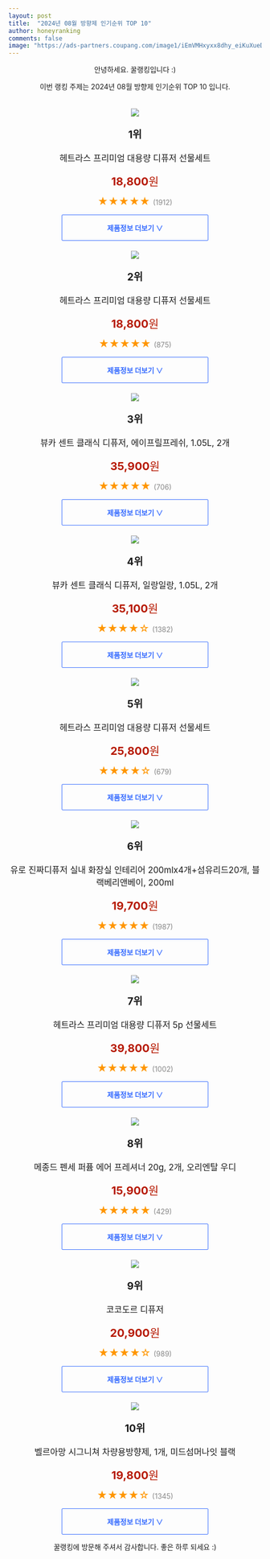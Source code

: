 ```yaml
---
layout: post
title:  "2024년 08월 방향제 인기순위 TOP 10"
author: honeyranking
comments: false
image: "https://ads-partners.coupang.com/image1/iEmVMHxyxx8dhy_eiKuXueDmQ02T_yDsqDAjl2XGpJCIAHCfvYSlVt6K8W3LWNtvH4-XY13KV8VclLBfBYDuLYO5JrWV6NBwU4zZGvQB7_gG2aQFyvb9RyeVKZGN6RrDpBGYjm69k4zjM-DLRONGUd9qgO2bM3CLTMSnNwLzPnYaFf5KDz0mIp1Oayxnx2VGI2MYvv_QqfSpF9sO9x7_crdrLJCHypCS-KwK7tTpLBUAAj5GwNnaTESyxjNBR-mTuZdxpkElFjpRTCUmBuwhpYsarO4o68BGIhWo"
---
```

<p style="text-align: center;">안녕하세요. 꿀랭킹입니다 :)</p>
<p style="text-align: center;">이번 랭킹 주제는 2024년 08월 방향제 인기순위 TOP 10 입니다.</p><center><img src="https://ads-partners.coupang.com/image1/iEmVMHxyxx8dhy_eiKuXueDmQ02T_yDsqDAjl2XGpJCIAHCfvYSlVt6K8W3LWNtvH4-XY13KV8VclLBfBYDuLYO5JrWV6NBwU4zZGvQB7_gG2aQFyvb9RyeVKZGN6RrDpBGYjm69k4zjM-DLRONGUd9qgO2bM3CLTMSnNwLzPnYaFf5KDz0mIp1Oayxnx2VGI2MYvv_QqfSpF9sO9x7_crdrLJCHypCS-KwK7tTpLBUAAj5GwNnaTESyxjNBR-mTuZdxpkElFjpRTCUmBuwhpYsarO4o68BGIhWo" style="margin-top:20px" /></center><p style="text-align: center; font-size: 20px"><b>1위</b></p><p style="text-align: center; font-size: 17px">헤트라스 프리미엄 대용량 디퓨저 선물세트</p><p style="text-align: center;"><span style="color: #b61800; font-size: 22px;"><b>18,800</b>원</span></p><p style="text-align: center;"><span style="color: #ff9600; font-size: 20px;">★★★★★ </span><span style="color: #878787;">(1912)</span></p><center><a href="https://link.coupang.com/re/AFFSDP?lptag=AF3899140&subid=honeyrank&pageKey=6991217590&itemId=17111254907&vendorItemId=81740760150&traceid=V0-153-30192501060a4ba3&requestid=20240822090000742072096769&token=31850C%7CMIXED"><div style="font-size: 14px; display: inline-block; padding: 15px 90px; color: #346aff; border-radius: 2px; border: 1px solid #346aff; cursor: pointer;"><b>제품정보 더보기 &or;</b></div></a></center><center><img src="https://ads-partners.coupang.com/image1/-zHsI0uwVqRU3-ZI-6GPZL4ef_Kqi4T1VNmILGkO0qksMYepIDSs_NHeMAGyC_ngHiJKTpJ3rP34AOnNheJjIZWwr3neDKcTSWOjSWqGPJuQR9zbBeztbziAZWJchmFT2-f1Bx2099e8CwRKG9_Sd4G1IhNnH52lPy__uMeNQsxEwmTOxr4xUPgbk2tnMw1fMyCfRzRZhVjQp5G6YrBFi97UapyZSxfWrpv4qBTwjV5Bw64H2axk0fRXI7sswd-7IbxzpCJ7eFO-zFrOWAVkq5UoJrqAXWFcCtY=" style="margin-top:20px" /></center><p style="text-align: center; font-size: 20px"><b>2위</b></p><p style="text-align: center; font-size: 17px">헤트라스 프리미엄 대용량 디퓨저 선물세트</p><p style="text-align: center;"><span style="color: #b61800; font-size: 22px;"><b>18,800</b>원</span></p><p style="text-align: center;"><span style="color: #ff9600; font-size: 20px;">★★★★★ </span><span style="color: #878787;">(875)</span></p><center><a href="https://link.coupang.com/re/AFFSDP?lptag=AF3899140&subid=honeyrank&pageKey=6991217590&itemId=17111388295&vendorItemId=81740760139&traceid=V0-153-30192501060a4ba3&requestid=20240822090000742072096769&token=31850C%7CMIXED"><div style="font-size: 14px; display: inline-block; padding: 15px 90px; color: #346aff; border-radius: 2px; border: 1px solid #346aff; cursor: pointer;"><b>제품정보 더보기 &or;</b></div></a></center><center><img src="https://ads-partners.coupang.com/image1/KgPexW1ta_764O2jKhWBAkw_u1g8QjydXrC8B7y1_qDT0vjYqa5Kp7ghnCcxmQkqAefOlcvgawlqT5rAJicH5MqShWOUU61a-3FfJyrdfcX6QnxMVPGcy3yLLPUj02uh-2q5aXDI5hwAkKH9R9mzegxBCMIIAz7-uo2Skea7HvXyWH_hwivBHvempyXeqgUdmW9WNHNySDgWUR2RBTYezSUUxzIH4xfcKohpb-XirBcHF91cQiwyF5DIMKLjwgA1s35PCPRVGup4SvF8dVRyYZFdSitnwLCYDMChv6lD4bQ=" style="margin-top:20px" /></center><p style="text-align: center; font-size: 20px"><b>3위</b></p><p style="text-align: center; font-size: 17px">뷰카 센트 클래식 디퓨저, 에이프릴프레쉬, 1.05L, 2개</p><p style="text-align: center;"><span style="color: #b61800; font-size: 22px;"><b>35,900</b>원</span></p><p style="text-align: center;"><span style="color: #ff9600; font-size: 20px;">★★★★★ </span><span style="color: #878787;">(706)</span></p><center><a href="https://link.coupang.com/re/AFFSDP?lptag=AF3899140&subid=honeyrank&pageKey=7308098821&itemId=20198291276&vendorItemId=87289128593&traceid=V0-153-fe91261b55a5192c&clickBeacon=79ed52e0-6019-11ef-9044-6ad5ec794c30%7E3&requestid=20240822090000742072096769&token=31850C%7CMIXED"><div style="font-size: 14px; display: inline-block; padding: 15px 90px; color: #346aff; border-radius: 2px; border: 1px solid #346aff; cursor: pointer;"><b>제품정보 더보기 &or;</b></div></a></center><center><img src="https://ads-partners.coupang.com/image1/yEN3dMg0RxZZRO6xyKb4fnUXOXFTraNuognAyAjkhETaFQ2RVaFcu20JMYQbi7yNWi4CaTiMsI2ezqCpHgwKlB_3IoCi9ZUZ_rozzclJsA_sFNjgfHjVKEN6rQyGAdTtapNponrqrphQz5GJR2qSiS6exBmyk5pu47XLO0PaRA4x1fnux8IsnRQf1ga5A7DAcJdJzSia7RFfEv3PtKef7r3OpZV6_EDex_nM8OBn1lbTuIhi9AEau-qBMun7B9-HFHwpg0mJBbiH3dEYrRWiJeq3al5dyKSDn2rP1qIjuQ==" style="margin-top:20px" /></center><p style="text-align: center; font-size: 20px"><b>4위</b></p><p style="text-align: center; font-size: 17px">뷰카 센트 클래식 디퓨저, 일랑일랑, 1.05L, 2개</p><p style="text-align: center;"><span style="color: #b61800; font-size: 22px;"><b>35,100</b>원</span></p><p style="text-align: center;"><span style="color: #ff9600; font-size: 20px;">★★★★☆ </span><span style="color: #878787;">(1382)</span></p><center><a href="https://link.coupang.com/re/AFFSDP?lptag=AF3899140&subid=honeyrank&pageKey=7308098821&itemId=19468271318&vendorItemId=86578591370&traceid=V0-153-fe91261b55a5192c&clickBeacon=79ed52e0-6019-11ef-989b-903fc6db5962%7E3&requestid=20240822090000742072096769&token=31850C%7CMIXED"><div style="font-size: 14px; display: inline-block; padding: 15px 90px; color: #346aff; border-radius: 2px; border: 1px solid #346aff; cursor: pointer;"><b>제품정보 더보기 &or;</b></div></a></center><center><img src="https://ads-partners.coupang.com/image1/N5fETjZdtpmyhFJWN_Lq4S4mcXqAffXQdDMSBXWLz_1Fmm9yX35pLrLNdrzNxKLg1-b9P19jZJfaLxCNVMMbyzY0M6oOsJPPTskWn1dN6llACzmB5eDSQTTkJuYbpGkYEANDRR6-cclYUY-ikOULjC2ZWcht249gbceJzPzfMvY9hZfNm2-TIcdEznWVOa8luW0DjJk0vXcAFuclwJjSagWi8GbjFzMfXEa8uEVXI7GaezF4egZo3xbCInD3AoqGK2AG5ivwpK5dALI4iw_K1jA=" style="margin-top:20px" /></center><p style="text-align: center; font-size: 20px"><b>5위</b></p><p style="text-align: center; font-size: 17px">헤트라스 프리미엄 대용량 디퓨저 선물세트</p><p style="text-align: center;"><span style="color: #b61800; font-size: 22px;"><b>25,800</b>원</span></p><p style="text-align: center;"><span style="color: #ff9600; font-size: 20px;">★★★★☆ </span><span style="color: #878787;">(679)</span></p><center><a href="https://link.coupang.com/re/AFFSDP?lptag=AF3899140&subid=honeyrank&pageKey=6991217590&itemId=12064814754&vendorItemId=81740492472&traceid=V0-153-30192501060a4ba3&requestid=20240822090000742072096769&token=31850C%7CMIXED"><div style="font-size: 14px; display: inline-block; padding: 15px 90px; color: #346aff; border-radius: 2px; border: 1px solid #346aff; cursor: pointer;"><b>제품정보 더보기 &or;</b></div></a></center><center><img src="https://ads-partners.coupang.com/image1/iXBn4YZzF1UE6MwXiRsuWcpws_bgTbLetxIf1V8PFaViG4HR7_bAfRzGNndHsuHszBZ4jfotctMuxw41llAWULiXaDoXw8w5kHXAXDu4TYjvHpxDtd2N_zzcw-4dg5iTTZ3vAdT1SpBiqaOV090ACTM1IUeQ32fUvIhjulG2pdX8ZG81d1Wv0-puXZwP4v87Y89-_zyQXxcc5Hgv_DTCpdnQJAKAntFhC-IddWPMrMJPmZdXOl4daNi2lSQYiWgoFtj5GHoj-vOu1eyExrJYBXxxf1QrxXUzzlsYU5hciKwambuRMQrFDq_t2HDjb__f" style="margin-top:20px" /></center><p style="text-align: center; font-size: 20px"><b>6위</b></p><p style="text-align: center; font-size: 17px">유로 진짜디퓨저 실내 화장실 인테리어 200mlx4개+섬유리드20개, 블랙베리앤베이, 200ml</p><p style="text-align: center;"><span style="color: #b61800; font-size: 22px;"><b>19,700</b>원</span></p><p style="text-align: center;"><span style="color: #ff9600; font-size: 20px;">★★★★★ </span><span style="color: #878787;">(1987)</span></p><center><a href="https://link.coupang.com/re/AFFSDP?lptag=AF3899140&subid=honeyrank&pageKey=7415519519&itemId=19223663219&vendorItemId=86340348824&traceid=V0-153-375bb15c6d840b41&clickBeacon=79ed52e0-6019-11ef-a0df-cdc7db6982da%7E3&requestid=20240822090000742072096769&token=31850C%7CMIXED"><div style="font-size: 14px; display: inline-block; padding: 15px 90px; color: #346aff; border-radius: 2px; border: 1px solid #346aff; cursor: pointer;"><b>제품정보 더보기 &or;</b></div></a></center><center><img src="https://ads-partners.coupang.com/image1/sdaZ0BU-zOV1dl9qsWdCy6sCBxWKpakWrOp_ZPihxLuSykOEV38valY0-xth5unMCe-hUnEtjXn8drOm6FHZK977F84faMZSfmVAuZ89IN3L-olpongmlResbEn7wRRSXS-qTiPqNr_knCvIYDE0jTYD6UDIlupGY2j60hvrB-g-dmBWVEhi0PGvCUZizvof-ANtuucR0QJ8uWFXcceaWWiV1hb5u_Hg0LvxR_QOZ71Ub76nujcmzoUe2wOG0V3lBRWq4d9P4UeZmHZ8ID6wj_DJBVf5w8M8U8xCgl1TzUz5R1IPHT_OV7kW" style="margin-top:20px" /></center><p style="text-align: center; font-size: 20px"><b>7위</b></p><p style="text-align: center; font-size: 17px">헤트라스 프리미엄 대용량 디퓨저 5p 선물세트</p><p style="text-align: center;"><span style="color: #b61800; font-size: 22px;"><b>39,800</b>원</span></p><p style="text-align: center;"><span style="color: #ff9600; font-size: 20px;">★★★★★ </span><span style="color: #878787;">(1002)</span></p><center><a href="https://link.coupang.com/re/AFFSDP?lptag=AF3899140&subid=honeyrank&pageKey=6991217590&itemId=17111407337&vendorItemId=81740492192&traceid=V0-153-30192501060a4ba3&requestid=20240822090000742072096769&token=31850C%7CMIXED"><div style="font-size: 14px; display: inline-block; padding: 15px 90px; color: #346aff; border-radius: 2px; border: 1px solid #346aff; cursor: pointer;"><b>제품정보 더보기 &or;</b></div></a></center><center><img src="https://ads-partners.coupang.com/image1/XqDh9_FkqtBV2ODnXoNZOfgsmsSnZ5rHtjz1dVCR6ZQnXvfDbabHxFj-BVE_cC775rd2KCS1mJqAxL--nEvjbppk5d5xxAgRVgch40z2JiW-GIcnNwt3IJuNMnGKCcwxO6VyXD24K2ydLLHhBd241rAIz_1FRJGxFfzOuAuvyRtGkzFuCkL9TI7Q12WgNHhGISxQanKxjonruACkkwOTDrFHHcVJt5rMPrZJXlPnxuGM3-N0LMm64dIH4ov58kr6eDgE1MZp3j9k1nrJGKiJel-dkkCzpswn66c8l_AWOGAr" style="margin-top:20px" /></center><p style="text-align: center; font-size: 20px"><b>8위</b></p><p style="text-align: center; font-size: 17px">메종드 펜세 퍼퓸 에어 프레셔너 20g, 2개, 오리엔탈 우디</p><p style="text-align: center;"><span style="color: #b61800; font-size: 22px;"><b>15,900</b>원</span></p><p style="text-align: center;"><span style="color: #ff9600; font-size: 20px;">★★★★★ </span><span style="color: #878787;">(429)</span></p><center><a href="https://link.coupang.com/re/AFFSDP?lptag=AF3899140&subid=honeyrank&pageKey=6514164187&itemId=14402048059&vendorItemId=88184917908&traceid=V0-153-bb7bd1ea3258a0bf&clickBeacon=79ed52e0-6019-11ef-aff6-81a3defc5f71%7E3&requestid=20240822090000742072096769&token=31850C%7CMIXED"><div style="font-size: 14px; display: inline-block; padding: 15px 90px; color: #346aff; border-radius: 2px; border: 1px solid #346aff; cursor: pointer;"><b>제품정보 더보기 &or;</b></div></a></center><center><img src="https://ads-partners.coupang.com/image1/6sKcGZxLoL96kJ7z6k38cDIa9_zrJiPHQK9fcsuiAdHLwUjC-BcOuYXyLc_s5Xa5sTq1KMaVREjQUIU66RTJMFjq6pOYjvvkU1uAwqQci4MsS5kYpFUm-znsTOldKDxGzttIoOD98KQ0ouF2UMfrLkpw7sT8bT6ZPVOk-xzQD_rJxa-fXrF2xCKxwf_NxuQAktaL9ccIm8mQ0iG70h-XMieN1mFsb_GgwOxux2IYSCC2o3e9Y3fmKYbGb8imxieFx0qz1_R5R1mgE6sWmKXzpfL5HnFTWIHOhet9" style="margin-top:20px" /></center><p style="text-align: center; font-size: 20px"><b>9위</b></p><p style="text-align: center; font-size: 17px">코코도르 디퓨저</p><p style="text-align: center;"><span style="color: #b61800; font-size: 22px;"><b>20,900</b>원</span></p><p style="text-align: center;"><span style="color: #ff9600; font-size: 20px;">★★★★☆ </span><span style="color: #878787;">(989)</span></p><center><a href="https://link.coupang.com/re/AFFSDP?lptag=AF3899140&subid=honeyrank&pageKey=7154449918&itemId=17506291410&vendorItemId=70512980783&traceid=V0-153-82b69182b9f6a844&requestid=20240822090000742072096769&token=31850C%7CMIXED"><div style="font-size: 14px; display: inline-block; padding: 15px 90px; color: #346aff; border-radius: 2px; border: 1px solid #346aff; cursor: pointer;"><b>제품정보 더보기 &or;</b></div></a></center><center><img src="https://ads-partners.coupang.com/image1/f7intQJsjn43dI3cf-RelYOZaI0ddeMVBe0HLzxb0pl2eu6GXwZOYAxHGkxpyFOcsh0EEoC1HWIBYL__nttXAbEL9iVK3O1Yr9kml0a5rKOHemK2ptiobRf8RBTXmTcJy1pZfBDY_lC30J6RTGsqkXMdkupz1kfjlsoHWs021xm44IlW8o1B-z69j_SEmnN_AiUpf7Q9I9oX4fuM87cK0XjSoRmR2suNZaidfEhZ1ZnFAdirNxwcX_Z-22Y8V3vVLB9GqdVqV-QO3sTqS84mfvD2uc3Wlj_ZJ377qyaJ" style="margin-top:20px" /></center><p style="text-align: center; font-size: 20px"><b>10위</b></p><p style="text-align: center; font-size: 17px">벨르아망 시그니쳐 차량용방향제, 1개, 미드섬머나잇 블랙</p><p style="text-align: center;"><span style="color: #b61800; font-size: 22px;"><b>19,800</b>원</span></p><p style="text-align: center;"><span style="color: #ff9600; font-size: 20px;">★★★★☆ </span><span style="color: #878787;">(1345)</span></p><center><a href="https://link.coupang.com/re/AFFSDP?lptag=AF3899140&subid=honeyrank&pageKey=7440080829&itemId=19344772024&vendorItemId=78331847610&traceid=V0-153-e2d00db24682ed33&clickBeacon=79ed52e0-6019-11ef-9538-a42abc0677a3%7E3&requestid=20240822090000742072096769&token=31850C%7CMIXED"><div style="font-size: 14px; display: inline-block; padding: 15px 90px; color: #346aff; border-radius: 2px; border: 1px solid #346aff; cursor: pointer;"><b>제품정보 더보기 &or;</b></div></a></center><p style="text-align: center;">꿀랭킹에 방문해 주셔서 감사합니다. 좋은 하루 되세요 :)</p>